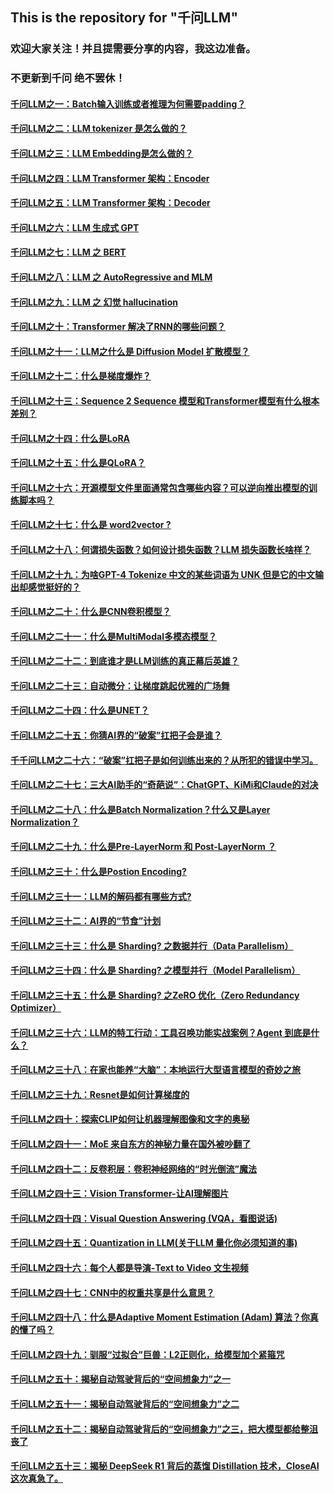 ## This is the repository for "千问LLM"
### 欢迎大家关注！并且提需要分享的内容，我这边准备。 
### 不更新到千问 绝不罢休！
#### [千问LLM之一：Batch输入训练或者推理为何需要padding？](https://mp.weixin.qq.com/s?__biz=MzI3ODYwNzk4MA==&mid=2247483926&idx=1&sn=7e324b574506f7ee4044c20b62906a61&chksm=eb552315dc22aa032632689a782db6dbac01a36df5eeb5de07871ce8bebc73ddbe9b37817870&token=1316523041&lang=zh_CN#rd) 
#### [千问LLM之二：LLM tokenizer 是怎么做的？](https://mp.weixin.qq.com/s?__biz=MzI3ODYwNzk4MA==&mid=2247483929&idx=1&sn=bf6e207a0a4e81cd749c071ce1d0cf17&chksm=eb55231adc22aa0c2959190b8c4a0ea69798c7d3bf7fce3b994599bed538383d5e282b1f0cdc&token=1316523041&lang=zh_CN#rd)

#### [千问LLM之三：LLM Embedding是怎么做的？ ](https://mp.weixin.qq.com/s?__biz=MzI3ODYwNzk4MA==&mid=2247483926&idx=1&sn=7e324b574506f7ee4044c20b62906a61&chksm=eb552315dc22aa032632689a782db6dbac01a36df5eeb5de07871ce8bebc73ddbe9b37817870&token=1316523041&lang=zh_CN#rd)

#### [千问LLM之四：LLM Transformer 架构：Encoder](https://mp.weixin.qq.com/s?__biz=MzI3ODYwNzk4MA==&mid=2247483943&idx=1&sn=60da33acc8a3499d74d24e891e5d955f&chksm=eb552324dc22aa329bc6f9fce1b241b1d08412418e3930aec17d854e1409e03b2c3fff6f53b6&token=1316523041&lang=zh_CN#rd)

#### [千问LLM之五：LLM Transformer 架构：Decoder ](https://mp.weixin.qq.com/s?__biz=MzI3ODYwNzk4MA==&mid=2247483943&idx=2&sn=f689e3ff6cc400971b275e8c93c6baba&chksm=eb552324dc22aa32ca5f03f86440b58eaecf96ac2875975e5849df50955cc0657bd23b0bfbf2&token=1316523041&lang=zh_CN#rd)
#### [千问LLM之六：LLM 生成式 GPT  ](https://mp.weixin.qq.com/s?__biz=MzI3ODYwNzk4MA==&mid=2247483957&idx=1&sn=0313d3316914a93c8bcb6ef2b653cf77&chksm=eb552336dc22aa20e482c6fc0f7a8a81c248e45a1accc7202295748654500beef974fe86ac0c&token=1127561406&lang=zh_CN&poc_token=HC_9OWejuFDn9f8xKKcjUyi8R2xJ0rxsKpdzt9fe)

#### [千问LLM之七：LLM 之 BERT ](https://mp.weixin.qq.com/s?__biz=MzI3ODYwNzk4MA==&mid=2247483957&idx=2&sn=f0ee665c58fe580edd77caacca15546e&chksm=eb552336dc22aa2002ca3354b75037051de854ac571f62caaf434fd0bb9c328c2369e3de79ed&token=1127561406&lang=zh_CN#rd)
#### [千问LLM之八：LLM 之 AutoRegressive and MLM ](https://mp.weixin.qq.com/s?__biz=MzI3ODYwNzk4MA==&mid=2247483964&idx=1&sn=64cc26bdc6c215535fe2486f2fb27b8c&chksm=eb55233fdc22aa29d4538b1eb16b2ff04fe4a3c12f7c2209d54e50537269427babc643486335&token=1127561406&lang=zh_CN#rd)
#### [千问LLM之九：LLM 之 幻觉 hallucination ](https://mp.weixin.qq.com/s?__biz=MzI3ODYwNzk4MA==&mid=2247483964&idx=2&sn=84037d171d7a842d7afd0e82f7475568&chksm=eb55233fdc22aa29f656085ae26b3494566ede8f4817f3ecabc88e550da4596b270121cad1a6&token=1127561406&lang=zh_CN#rd)
#### [千问LLM之十：Transformer 解决了RNN的哪些问题？](https://mp.weixin.qq.com/s?__biz=MzI3ODYwNzk4MA==&mid=2247483964&idx=3&sn=464de4c2071e12ab41b8019ee48b84ea&chksm=eb55233fdc22aa29fa82f7ade31b13e007f82379e706925d132a84aff372ebfbc58ed2f6d3fa&token=1127561406&lang=zh_CN#rd)
#### [千问LLM之十一：LLM之什么是 Diffusion Model 扩散模型？](https://mp.weixin.qq.com/s?__biz=MzI3ODYwNzk4MA==&mid=2247483964&idx=4&sn=78b8fc9d967f2f8b1cf2a11cb146c4c2&chksm=eb55233fdc22aa29f3ba0736a68a8477976f9d94291261e382f8418c84e8d5a2c21451e80b73&token=1127561406&lang=zh_CN#rd)
#### [千问LLM之十二：什么是梯度爆炸？](https://mp.weixin.qq.com/s?__biz=MzI3ODYwNzk4MA==&mid=2247483964&idx=5&sn=c4159126bb6eda148d135b3f20411b4c&chksm=eb55233fdc22aa29f80739780a32837f3e136dcd745e74c49763e4bc4c0eee1d49223120bc7f&token=1127561406&lang=zh_CN#rd)
#### [千问LLM之十三：Sequence 2 Sequence 模型和Transformer模型有什么根本差别？ ](https://mp.weixin.qq.com/s?__biz=MzI3ODYwNzk4MA==&mid=2247483974&idx=1&sn=e100a0bd03ffffe145eddb9f1122ca29&chksm=eb552345dc22aa53d09b888a78cccab720a91e6a5e5bb541f7e1aad96e0668ebb8a2033cde3f&token=246431861&lang=zh_CN#rd)
#### [千问LLM之十四：什么是LoRA ](https://mp.weixin.qq.com/s?__biz=MzI3ODYwNzk4MA==&mid=2247483969&idx=1&sn=374dda0ab4c1c6d0b142e4ae8dc0b038&chksm=eb552342dc22aa54cec97b2bc9eedb0faa7520d1b8beb516f33046ef9e425e45c822697f50e6&token=1127561406&lang=zh_CN#rd)

#### [千问LLM之十五：什么是QLoRA？ ](https://mp.weixin.qq.com/s?__biz=MzI3ODYwNzk4MA==&mid=2247483982&idx=1&sn=a319867c62f1d0a81a62f8755f232e29&chksm=eb55234ddc22aa5bb72c953a3101f5ca3f4906359f1c18840ae9a175f8756f209afd520b29d9&token=246431861&lang=zh_CN#rd)

#### [千问LLM之十六：开源模型文件里面通常包含哪些内容？可以逆向推出模型的训练脚本吗？ ](https://mp.weixin.qq.com/s?__biz=MzI3ODYwNzk4MA==&mid=2247483982&idx=2&sn=28bfed8b451f77c264197ffcd392bac7&chksm=eb55234ddc22aa5ba830ea83f86c02b8d11ceefe98c04fba60e021a7f9ad3a72cc25ad352a0f&token=246431861&lang=zh_CN#rd)

#### [千问LLM之十七：什么是 word2vector ? ](https://mp.weixin.qq.com/s/z1R_R4PsV0GqCgA8rCR8kA?token=332088811&lang=zh_CN)


#### [千问LLM之十八：何谓损失函数？如何设计损失函数？LLM 损失函数长啥样？ ](https://mp.weixin.qq.com/s/wOx_4HBe52Mply56HmLHRw?token=332088811&lang=zh_CN)


#### [ 千问LLM之十九：为啥GPT-4 Tokenize 中文的某些词语为 UNK 但是它的中文输出却感觉挺好的？ ](https://mp.weixin.qq.com/s/rfE-hkcAWB9VOWL74Un7Sg?token=332088811&lang=zh_CN)

#### [千问LLM之二十：什么是CNN卷积模型？](https://mp.weixin.qq.com/s/ozjqB0qixntbpqdB7vP7Ug?token=332088811&lang=zh_CN)

#### [千问LLM之二十一：什么是MultiModal多模态模型？ ](https://mp.weixin.qq.com/s/b9h2HtpcdzDx5Vtt49ljcQ?token=332088811&lang=zh_CN)

#### [千问LLM之二十二：到底谁才是LLM训练的真正幕后英雄？ ](https://mp.weixin.qq.com/s/fIO-EXAqM4EH6hC4mbhN_Q?token=332088811&lang=zh_CN)


#### [千问LLM之二十三：自动微分：让梯度跳起优雅的广场舞  ](https://mp.weixin.qq.com/s/kiY7u52Af1Ym69nt8jNgEA?token=853525989&lang=zh_CN)


#### [千问LLM之二十四：什么是UNET？](https://mp.weixin.qq.com/s/w3OZkQkejXiqPdFQQsn09w?token=853525989&lang=zh_CN)


#### [千问LLM之二十五：你猜AI界的“破案”扛把子会是谁？ ](https://mp.weixin.qq.com/s/2lF9grLbmdPaRO_g7Av4zQ?token=853525989&lang=zh_CN)

#### [千千问LLM之二十六：“破案”扛把子是如何训练出来的？从所犯的错误中学习。 ](https://mp.weixin.qq.com/s/B3O1CZGRPEvmytia6OUYdg?token=853525989&lang=zh_CN)

#### [千问LLM之二十七：三大AI助手的“奇葩说”：ChatGPT、KiMi和Claude的对决 ](https://mp.weixin.qq.com/s/9MkqzTRUJdkYC5Qlymug6w?token=853525989&lang=zh_CN)


#### [千问LLM之二十八：什么是Batch Normalization？什么又是Layer Normalization？](https://mp.weixin.qq.com/s/IQbd5dirFaSqd7ZKgZkyIQ?token=853525989&lang=zh_CN)

#### [千问LLM之二十九：什么是Pre-LayerNorm 和 Post-LayerNorm ？ ](https://mp.weixin.qq.com/s/Zf8WkxMNwQf7RfV1Zt_YJA?token=853525989&lang=zh_CN)

#### [千问LLM之三十：什么是Postion Encoding? ](https://mp.weixin.qq.com/s/ToE5cJ9wMSXbvZImHmcJSA?token=366761013&lang=zh_CN)

#### [千问LLM之三十一：LLM的解码都有哪些方式?  ](https://mp.weixin.qq.com/s/GwLd9TDoYveL0rCgGRM5fg?token=366761013&lang=zh_CN)

#### [千问LLM之三十二：AI界的“节食”计划 ](https://mp.weixin.qq.com/s/kZ0amTw0yFp388AmQ_9dVg)


#### [千问LLM之三十三：什么是 Sharding? 之数据并行（Data Parallelism）](https://mp.weixin.qq.com/s/jaG_P2WMMOKWGrAs3kRyMg?token=366761013&lang=zh_CN)

#### [千问LLM之三十四：什么是 Sharding? 之模型并行（Model Parallelism） ](https://mp.weixin.qq.com/s/S_-oTrgt3L0FWOgdOgbnsw?token=366761013&lang=zh_CN)


#### [千问LLM之三十五：什么是 Sharding? 之ZeRO 优化（Zero Redundancy Optimizer） ](https://mp.weixin.qq.com/s/okUpNxiy1hrK1qX_GoIc0g?token=366761013&lang=zh_CN)

#### [千问LLM之三十六：LLM的特工行动：工具召唤功能实战案例？Agent 到底是什么？ ](https://mp.weixin.qq.com/s/nWN3ExnpT3Ru4Os7_TMVPg?token=366761013&lang=zh_CN)

#### [千问LLM之三十八：在家也能养“大脑”：本地运行大型语言模型的奇妙之旅 ](https://mp.weixin.qq.com/s/Nbr8RB_SLdBtF4DCNmrTLA?token=1887796284&lang=zh_CN)

#### [千问LLM之三十九：Resnet是如何计算梯度的 ](https://mp.weixin.qq.com/s/LDlnriyKZOTreU_SXVk10w?token=1887796284&lang=zh_CN)

#### [千问LLM之四十：探索CLIP如何让机器理解图像和文字的奥秘 ](https://mp.weixin.qq.com/s/cg501rtVuUtFrspqQ1dZrg?token=1887796284&lang=zh_CN)

#### [千问LLM之四十一：MoE 来自东方的神秘力量在国外被吵翻了](https://mp.weixin.qq.com/s/iG4Wy6nID6YVddh-hJyokw?token=1887796284&lang=zh_CN)

#### [千问LLM之四十二：反卷积层：卷积神经网络的“时光倒流”魔法](https://mp.weixin.qq.com/s/uiMO2ka0KEc0cqg-Dg1DXQ?token=1887796284&lang=zh_CN)

#### [千问LLM之四十三：Vision Transformer-让AI理解图片](https://mp.weixin.qq.com/s/cRkVcjfanhu19J9G07SvHw?token=1887796284&lang=zh_CN)

#### [千问LLM之四十四：Visual Question Answering (VQA，看图说话) ](https://mp.weixin.qq.com/s/hxpOWTTHEJK0dCNZE_EsjQ?token=1887796284&lang=zh_CN)

#### [千问LLM之四十五：Quantization in LLM(关于LLM 量化你必须知道的事) ](https://mp.weixin.qq.com/s/r3fT6bMNUnB8AEhsX60Kog?token=1887796284&lang=zh_CN)


#### [千问LLM之四十六：每个人都是导演-Text to Video 文生视频 ](https://mp.weixin.qq.com/s/XHwFq-b3s23eDb8ELiPJRw?token=1412363201&lang=zh_CN)

#### [千问LLM之四十七：CNN中的权重共享是什么意思？ ](https://mp.weixin.qq.com/s/B4_RBml_BlpPu61fDAZxfg?token=1412363201&lang=zh_CN)

#### [千问LLM之四十八：什么是Adaptive Moment Estimation (Adam) 算法？你真的懂了吗？](https://mp.weixin.qq.com/s/aXUZGe80t-Di9cilpQYxmQ?token=1412363201&lang=zh_CN)


#### [千问LLM之四十九：驯服“过拟合”巨兽：L2正则化，给模型加个紧箍咒 ](https://mp.weixin.qq.com/s/DXR1pEQjkihGT98m2A44iQ?token=1412363201&lang=zh_CN)

#### [千问LLM之五十：揭秘自动驾驶背后的“空间想象力”之一 ](https://mp.weixin.qq.com/s/mLO3oB6sX-lPpRO_II2-ug?token=1412363201&lang=zh_CN)


#### [千问LLM之五十一：揭秘自动驾驶背后的“空间想象力”之二  ](https://mp.weixin.qq.com/s/I9aXsR9l7iLpyEgwWB6tVw?token=1412363201&lang=zh_CN)

#### [千问LLM之五十二：揭秘自动驾驶背后的“空间想象力”之三，把大模型都给整沮丧了 ](https://mp.weixin.qq.com/s/DmMfG2GTKg7NvJ9WXD2nnw?token=1412363201&lang=zh_CN)

#### [千问LLM之五十三：揭秘 DeepSeek R1 背后的蒸馏 Distillation 技术，CloseAI 这次真急了。](https://mp.weixin.qq.com/s/brKLbES4NQWTg2wRUzKDoA?token=1412363201&lang=zh_CN)